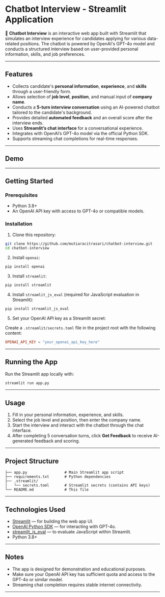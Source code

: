 # Chatbot Interview - Streamlit Application

💬 **Chatbot Interview** is an interactive web app built with Streamlit that simulates an interview experience for candidates applying for various data-related positions. The chatbot is powered by OpenAI's GPT-4o model and conducts a structured interview based on user-provided personal information, skills, and job preferences.

---

## Features

- Collects candidate's **personal information**, **experience**, and **skills** through a user-friendly form.
- Allows selection of **job level**, **position**, and manual input of **company name**.
- Conducts a **5-turn interview conversation** using an AI-powered chatbot tailored to the candidate's background.
- Provides detailed **automated feedback** and an overall score after the interview ends.
- Uses **Streamlit’s chat interface** for a conversational experience.
- Integrates with OpenAI’s GPT-4o model via the official Python SDK.
- Supports streaming chat completions for real-time responses.

---

## Demo
---

## Getting Started

### Prerequisites

- Python 3.8+
- An OpenAI API key with access to GPT-4o or compatible models.

### Installation

1. Clone this repository:

```bash
git clone https://github.com/mutiaracitrasari/chatbot-interview.git  
cd chatbot-interview
````

2. Install `openai`:

```bash
pip install openai
```

3. Install `streamlit`:

```bash
pip install streamlit
```

4. Install `streamlit_js_eval` (required for JavaScript evaluation in Streamlit):

```bash
pip install streamlit_js_eval
```

5. Set your OpenAI API key as a Streamlit secret:

Create a `.streamlit/secrets.toml` file in the project root with the following content:

```toml
OPENAI_API_KEY = "your_openai_api_key_here"
```

---

## Running the App

Run the Streamlit app locally with:

```bash
streamlit run app.py
```

---

## Usage

1. Fill in your personal information, experience, and skills.
2. Select the job level and position, then enter the company name.
3. Start the interview and interact with the chatbot through the chat interface.
4. After completing 5 conversation turns, click **Get Feedback** to receive AI-generated feedback and scoring.

---

## Project Structure

```
├── app.py                 # Main Streamlit app script
├── requirements.txt       # Python dependencies
├── .streamlit/
│   └── secrets.toml       # Streamlit secrets (contains API keys)
└── README.md              # This file
```

---

## Technologies Used

* [Streamlit](https://streamlit.io/) — for building the web app UI.
* [OpenAI Python SDK](https://github.com/openai/openai-python) — for interacting with GPT-4o.
* [streamlit\_js\_eval](https://github.com/your-repo/streamlit_js_eval) — to evaluate JavaScript within Streamlit.
* Python 3.8+

---

## Notes

* The app is designed for demonstration and educational purposes.
* Make sure your OpenAI API key has sufficient quota and access to the GPT-4o or similar model.
* Streaming chat completion requires stable internet connectivity.

---



